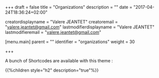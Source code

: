 +++
draft = false
title = "Organizations"
description = ""
date = "2017-04-24T18:36:24+02:00"

creatordisplayname = "Valere JEANTET"
creatoremail = "valere.jeantet@gmail.com"
lastmodifierdisplayname = "Valere JEANTET"
lastmodifieremail = "valere.jeantet@gmail.com"

[menu.main]
parent = ""
identifier = "organizations"
weight = 30

+++

A bunch of Shortcodes are available with this theme :

{{%children style="h2" description="true"%}}
